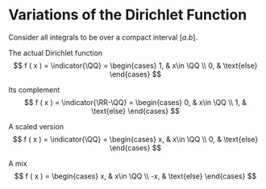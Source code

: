 # Variations of the Dirichlet Function
Consider all integrals to be over a compact interval $[a.b]$.

The actual Dirichlet function
$$
f ( x ) = \indicator{\QQ} = \begin{cases}
1, & x\in \QQ \\
0, & \text{else}
\end{cases}
$$

Its complement 
$$
f ( x ) = \indicator{\RR-\QQ} = \begin{cases}
0, & x\in \QQ \\
1, & \text{else}
\end{cases}
$$

A scaled version
$$
f ( x ) = \indicator{\QQ} = \begin{cases}
x, & x\in \QQ \\
0, & \text{else}
\end{cases}
$$

A mix
$$
f ( x ) = \begin{cases}
x, & x\in \QQ \\
-x, & \text{else}
\end{cases}
$$